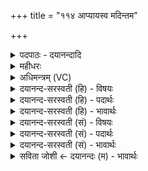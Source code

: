 +++
title = "११४ आप्यायस्व मदिन्तम"

+++
<details><summary>पदपाठः - दयानन्दादि</summary>

आ। प्या॒य॒स्व॒। म॒दि॒न्त॒मेति॑ मदिन्ऽतम। सोम॑। विश्वे॑भिः। अ॒ँशुभि॒रित्य॒ँशुऽभिः॑। भव॑। नः॒। स॒प्रथ॑स्तम॒ इति॑ स॒प्रथः॑ऽतमः। सखा॑। वृ॒धे॒। ११४।
</details>

<details><summary>महीधरः</summary>

म०. 'श्वेतेऽश्वे पुरस्तात्तिष्ठति श्वेताभावेऽश्वेतेऽश्वाभावेऽनडुह्यग्निभ्यः प्रह्रियमाणेभ्योऽनुवाचयति' ( का० १७ । ३ । २०-२१) । श्वेतवर्णेऽश्वेऽन्यवर्णे तदभावे वृषे वा तिष्ठति सति अग्निभ्यः प्रह्रियमाणेभ्योऽनुब्रूहीति प्रेषितो होता आ ते वत्स इति तृचमनुवक्तीति सूत्रार्थः । अग्निदेवत्यास्तिस्रो गायत्र्यः आद्यावत्सारदृष्टा द्वितीया विरूपदृष्टा तृतीया प्रजापतिदृष्टैव । हे अग्ने, ते तव वत्सः पयोव्रतत्वाद्वत्ससमस्त्वत्प्रियो यजमानः परमाच्चित् । चिदप्यर्थे । उत्कृष्टादपि सधस्थात्सहस्थानात् द्युलोकात् मन आहृत्येति शेषः । आयमत् आयच्छति गृह्णाति मनोनिग्रहं करोतीत्यर्थः । 'इतश्च लोपः' (पा० ३ । ४ । ९७) इति इकारलोपे यमदिति रूपम् । 'इषुगमियमां छः' (पा. ७। ३। ४७) इति छत्वाभावश्छान्दसः । कया गिरा वेदवाचा मन आहृत्येत्यर्थः । कीदृश्या गिरा । त्वां कामया त्वां कामयते स्तोतुमिच्छतीति त्वांकामा तया अलुक् । देवैः सह तिष्ठति यस्मिन्नग्निः तत्सधस्थं द्युलोकः 'सधमाद-' (पा० ६।३। ९६) इति सहस्य सधादेशः ॥ ११५ ॥  
षोडशोत्तरशततमी।
</details>

<details><summary>अधिमन्त्रम् (VC)</summary>

- सोमो देवता
- गोतम ऋषिः
- आर्ष्युष्णिक्
- ऋषभः
</details>

<details><summary>दयानन्द-सरस्वती (हि) - विषयः</summary>

संसार में कौन वृद्धि को प्राप्त होता है, यह विषय अगले मन्त्र में कहा है ॥
</details>

<details><summary>दयानन्द-सरस्वती (हि) - पदार्थः</summary>

पदार्थान्वयभाषाः -  हे (मदिन्तम) अत्यन्त आनन्दी (सोम) ऐश्वर्य्यवाले पुरुष ! आप (अंशुभिः) किरणों से सूर्य्य के समान (विश्वेभिः) सब साधनों से (आप्यायस्व) वृद्धि को प्राप्त हूजिये, (सप्रथस्तमः) अत्यन्त विस्तारयुक्त सुख करने हारे (सखा) मित्र हुए (नः) हमारे (वृधे) बढ़ाने के लिये (भव) तत्पर हूजिये ॥११४ ॥
</details>

<details><summary>दयानन्द-सरस्वती (हि) - भावार्थः</summary>

भावार्थभाषाः -  इस संसार में सब का हित करनेहारा पुरुष सब प्रकार से वृद्धि को प्राप्त होता है, ईर्ष्या करनेवाला नहीं ॥११४ ॥
</details>

<details><summary>दयानन्द-सरस्वती (सं) - विषयः</summary>

कोऽत्र वर्द्धत इत्याह ॥
</details>

<details><summary>दयानन्द-सरस्वती (सं) - पदार्थः</summary>

पदार्थान्वयभाषाः -  हे मदिन्तम सोम ! त्वमंशुभिः किरणैः सूर्य्य इव विश्वेभिः साधनैराप्यायस्व, सप्रथस्तमः सखा सन् नो वृधे भव ॥११४ ॥
</details>

<details><summary>दयानन्द-सरस्वती (सं) - भावार्थः</summary>

भावार्थभाषाः -  इह सर्वहितकारी सर्वतो वर्धते नेर्ष्यकः ॥११४ ॥
</details>

<details><summary>सविता जोशी ← दयानन्दः (म) - भावार्थः</summary>

भावार्थभाषाः -  या जगात सर्वांचे हित करणाऱ्या पुरुषाची सर्व प्रकारे उन्नती होते, तशी ईर्षा करण्याची होत नाही.
</details>